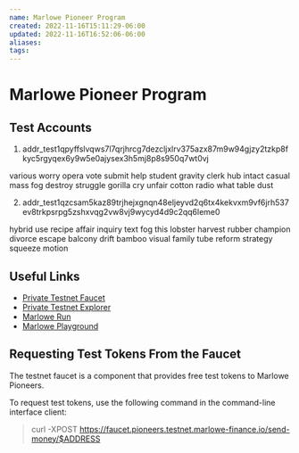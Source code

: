 ```yaml
---
name: Marlowe Pioneer Program
created: 2022-11-16T15:11:29-06:00
updated: 2022-11-16T16:52:06-06:00
aliases: 
tags: 
---
```

# Marlowe Pioneer Program

## Test Accounts

1. addr_test1qpyffslvqws7l7qrjhrcg7dezcljxlrv375azx87m9w94gjzy2tzkp8fkyc5rgyqex6y9w5e0ajysex3h5mj8p8s950q7wt0vj

various worry opera vote submit help student gravity clerk hub intact casual mass fog destroy struggle gorilla cry unfair cotton radio what table dust

2. addr_test1qzcsam5kaz89trjhejxgnqn48eljeyvd2q6tx4kekvxm9vf6jrh537ev8trkpsrpg5zshxvqg2vw8vj9wycyd4d9c2qq6leme0

hybrid use recipe affair inquiry text fog this lobster harvest rubber
champion divorce escape balcony drift bamboo visual family tube
reform strategy squeeze motion

## Useful Links

- [Private Testnet Faucet](https://faucet.pioneers.testnet.marlowe-finance.io/)
- [Private Testnet Explorer](https://explorer.pioneers.testnet.marlowe-finance.io/)
- [Marlowe Run](http://marlowe-run-marlowe-pioneers.plutus.aws.iohkdev.io/)
- [Marlowe Playground](https://marlowe-playground-staging.plutus.aws.iohkdev.io/)

## Requesting Test Tokens From the Faucet

The testnet faucet is a component that provides free test tokens to Marlowe Pioneers.

To request test tokens, use the following command in the command-line interface client:

> curl -XPOST https://faucet.pioneers.testnet.marlowe-finance.io/send-money/$ADDRESS
